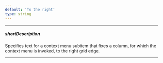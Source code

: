```yaml
---
default: 'To the right'
type: string
---
```

---
##### shortDescription
Specifies text for a context menu subitem that fixes a column, for which the context menu is invoked, to the right grid edge.

---
